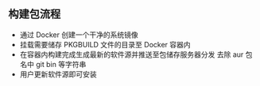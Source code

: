 ## 构建包流程
- 通过 Docker 创建一个干净的系统镜像
- 挂载需要储存 PKGBUILD 文件的目录至 Docker 容器内
- 在容器内构建完成生成最新的软件源并推送至包储存服务器分发 去除 aur 包名中 git bin 等字符串
- 用户更新软件源即可安装